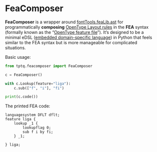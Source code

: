 # FeaComposer

**FeaComposer** is a wrapper around [fontTools.feaLib.ast](https://github.com/fonttools/fonttools/blob/main/Lib/fontTools/feaLib/ast.py) for programmatically **composing** [OpenType Layout rules](https://learn.microsoft.com/en-us/typography/opentype/spec/ttochap1) in the **FEA** syntax (formally known as the “[OpenType feature file](https://adobe-type-tools.github.io/afdko/OpenTypeFeatureFileSpecification.html)”). It’s designed to be a minimal eDSL ([embedded domain-specific language](https://en.wikipedia.org/wiki/Domain-specific_language)) in Python that feels similar to the FEA syntax but is more manageable for complicated situations.

Basic usage:

```py
from tptq.feacomposer import FeaComposer

c = FeaComposer()

with c.Lookup(feature="liga"):
    c.sub(["f", "i"], "fi")

print(c.code())
```

The printed FEA code:

```fea
languagesystem DFLT dflt;
feature liga {
    lookup _1 {
        lookupflag 0;
        sub f i by fi;
    } _1;

} liga;
```
